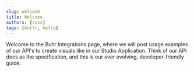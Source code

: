 ```yaml
---
slug: welcome
title: Welcome
authors: [ross]
tags: [butlr, hello]
---
```


Welcome to the Butlr Integrations page, where we will post usage examples of our API's to create visuals like in our Studio Application. Think of our API docs as the specification, and this is our ever evolving, developer-friendly guide.
